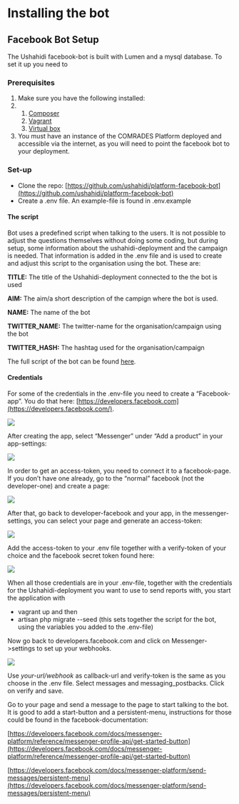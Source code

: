 # Installing the bot

## **Facebook Bot Setup**

The Ushahidi facebook-bot is built with Lumen and a mysql database. To set it up you need to

### **Prerequisites**

1. Make sure you have the following installed:
2. 1. [Composer](https://getcomposer.org/)
   2. [Vagrant](https://www.vagrantup.com/)
   3. [Virtual box](https://www.virtualbox.org/wiki/Downloads)
3. You must have an instance of the COMRADES Platform deployed and accessible via the internet, as you will need to point the facebook bot to your deployment.

### **Set-up**

* Clone the repo: [https://github.com/ushahidi/platform-facebook-bot](https://github.com/ushahidi/platform-facebook-bot)
* Create a .env file. An example-file is found in .env.example

#### **The script**

Bot uses a predefined script when talking to the users. It is not possible to adjust the questions themselves without doing some coding, but during setup, some information about the ushahidi-deployment and the campaign is needed. That information is added in the .env file and is used to create and adjust this script to the organisation using the bot. These are:

**TITLE:** The title of the Ushahidi-deployment connected to the the bot is used

**AIM:** The aim/a short description of the campign where the bot is used.

**NAME:** The name of the bot

**TWITTER\_NAME:** The twitter-name for the organisation/campaign using the bot

**TWITTER\_HASH:** The hashtag used for the organisation/campaign

The full script of the bot can be found [here](the-bot-script.md).

#### **Credentials**

For some of the credentials in the .env-file you need to create a “Facebook-app”. You do that here: [https://developers.facebook.com](https://developers.facebook.com/).

![](https://lh4.googleusercontent.com/lgGT8IVbhxxdST2OP_JtHLYasTJxcJJxUCboxyvHf2euVA_J2OgN-_hyHf9QVfrsDKaa_bd0iVn2Wio-Q1wFSynYx62TMYY0bWfeljpOoTu5_C73hg4VYU-NG1BKjMmVEgjFXp1B)

After creating the app, select “Messenger” under “Add a product” in your app-settings:

![](https://lh6.googleusercontent.com/VhmAqtEXt_s3YvqPq2Ikd3TYJqeEij8J6io73Kr-KI-bLDVcW0duOT7gYYBQlXIUZhkoR1pbGYNIOVDx42bsZYXYugrO3nzndzvaaVEMgEuypS-vhcZCj14ydk6pNegT3uQ4CDqZ)

In order to get an access-token, you need to connect it to a facebook-page. If you don’t have one already, go to the “normal” facebook \(not the developer-one\) and create a page:

![](https://lh5.googleusercontent.com/pxawAZDOjNX-pva0xcwMz_i5XWYs3gEtAOjZbII_gVKzgX7lSFPBC1hjXpkni4vpKbq26I3ly2T7rGBnVemsaqQn1Gp06ZPQHtW-v5L330bfhowNfyVEtc2GsJNVxNiegnNld9Gx)

After that, go back to developer-facebook and your app, in the messenger-settings, you can select your page and generate an access-token:

![](https://lh5.googleusercontent.com/j2rsGdFehBIq3lKsqvhU3_Nx_d4mMpaEl5DR7e_bdQw-Mrrd3ru2rupbiMhcJmurNs6S0VupgWnDvEkO0N-nR3atgrtW44cNdusBerwTwEl1KSVUzuS3EI-uE09mqsmzX86behv5)

Add the access-token to your .env file together with a verify-token of your choice and the facebook secret token found here:

![](https://lh6.googleusercontent.com/u8y4BsUeC3T9-gGZE_L5mIr2s19aMoX6mnJbgkqgedZDv3xFDIiKk2DIVk2EUhgkxz0GcPmtqdNR7u5ktI8cQ9anLkw5wmVQs5raNKbJfDdbJ7Oh6Wc9Vt_FMzxp2K-aaEBMf_0U)

When all those credentials are in your .env-file, together with the credentials for the Ushahidi-deployment you want to use to send reports with, you start the application with

* vagrant up and then
* artisan php migrate --seed \(this sets together the script for the bot, using the variables you added to the .env-file\)

Now go back to developers.facebook.com and click on Messenger-&gt;settings to set up your webhooks.

![](https://lh5.googleusercontent.com/0hhF67lw2vekRMMVcHKbEyZ_8umORCu1OVPtaFNWcvucW8nv8zvJR3cGFtMDL-Hh8g2sw2evrXBJC4c0MqTle3ZUzvm7X3ZYjE1WZOrylyAReJB1R16wudwl3xS_uky62hizCMgc)

Use _your-url/webhook_ as callback-url and verify-token is the same as you choose in the .env file. Select messages and messaging\_postbacks. Click on verify and save.

Go to your page and send a message to the page to start talking to the bot. It is good to add a start-button and a persistent-menu, instructions for those could be found in the facebook-documentation:

[https://developers.facebook.com/docs/messenger-platform/reference/messenger-profile-api/get-started-button](https://developers.facebook.com/docs/messenger-platform/reference/messenger-profile-api/get-started-button)

[https://developers.facebook.com/docs/messenger-platform/send-messages/persistent-menu](https://developers.facebook.com/docs/messenger-platform/send-messages/persistent-menu)

